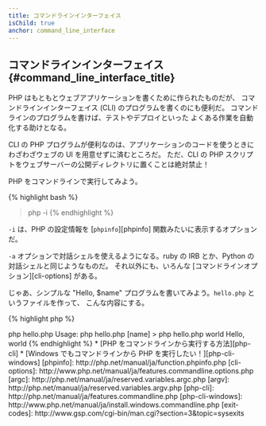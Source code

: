 ```yaml
---
title: コマンドラインインターフェイス
isChild: true
anchor: command_line_interface
---
```


## コマンドラインインターフェイス {#command_line_interface_title}

PHP はもともとウェブアプリケーションを書くために作られたものだが、
コマンドラインインターフェイス (CLI) のプログラムを書くのにも便利だ。
コマンドラインのプログラムを書けば、テストやデプロイといった
よくある作業を自動化する助けとなる。

CLI の PHP プログラムが便利なのは、アプリケーションのコードを使うときに
わざわざウェブの UI を用意せずに済むところだ。
ただ、CLI の PHP スクリプトをウェブサーバーの公開ディレクトリに置くことは絶対禁止！

PHP をコマンドラインで実行してみよう。

{% highlight bash %}
> php -i
{% endhighlight %}

`-i` は、PHP の設定情報を [`phpinfo`][phpinfo] 関数みたいに表示するオプションだ。

`-a` オプションで対話シェルを使えるようになる。ruby の IRB とか、Python の対話シェルと同じようなものだ。
それ以外にも、いろんな [コマンドラインオプション][cli-options] がある。

じゃあ、シンプルな "Hello, $name" プログラムを書いてみよう。`hello.php` というファイルを作って、
こんな内容にする。

{% highlight php %}
<?php
if ($argc != 2) {
    echo "Usage: php hello.php [name].\n";
    exit(1);
}
$name = $argv[1];
echo "Hello, $name\n";
{% endhighlight %}

PHP のスクリプトを実行すると、コマンドラインの引数に関する変数がふたつ設定される。
[`$argc`][argc] は整数値で、引数の *数* を表し、
[`$argv`][argv] は配列で、各引数の *値* を含む。
最初の引数は、常に PHP スクリプトのファイル名となる。今回の場合なら `hello.php` だ。

`exit()` でゼロ以外の数値を返すと、コマンドが失敗したことをシェルに伝えることができる。
よく使われる終了コードは [ここ][exit-codes] で調べよう。

このスクリプトをコマンドラインから実行すると、次のようになる。

{% highlight bash %}
> php hello.php
Usage: php hello.php [name]
> php hello.php world
Hello, world
{% endhighlight %}


 * [PHP をコマンドラインから実行する方法][php-cli]
 * [Windows でもコマンドラインから PHP を実行したい！][php-cli-windows]

[phpinfo]: http://php.net/manual/ja/function.phpinfo.php
[cli-options]: http://www.php.net/manual/ja/features.commandline.options.php
[argc]: http://php.net/manual/ja/reserved.variables.argc.php
[argv]: http://php.net/manual/ja/reserved.variables.argv.php
[php-cli]: http://php.net/manual/ja/features.commandline.php
[php-cli-windows]: http://www.php.net/manual/ja/install.windows.commandline.php
[exit-codes]: http://www.gsp.com/cgi-bin/man.cgi?section=3&topic=sysexits
